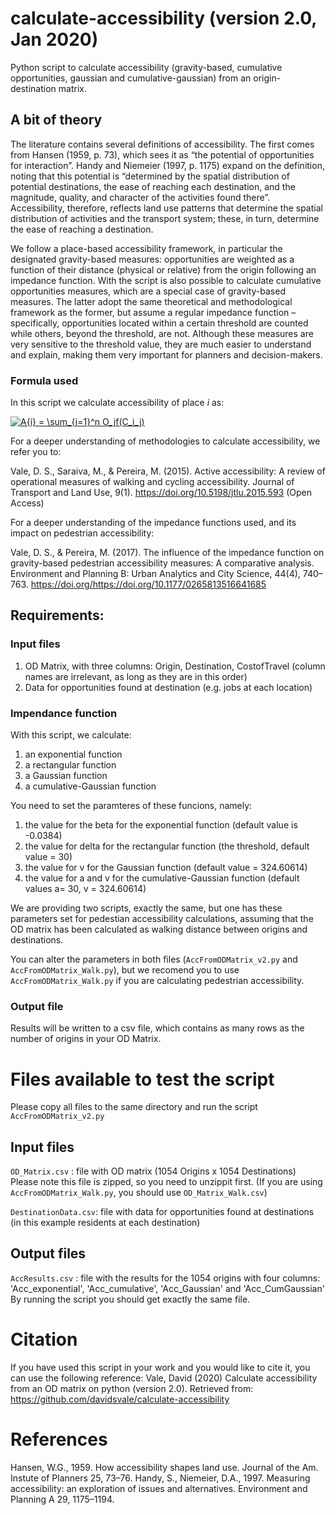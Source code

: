 # calculate-accessibility (version 2.0, Jan 2020)
Python script to calculate accessibility (gravity-based, cumulative opportunities, gaussian and cumulative-gaussian) from an origin-destination matrix.

## A bit of theory
   The literature contains several definitions of accessibility. The first comes from Hansen (1959, p. 73), which sees it as “the potential of opportunities for interaction”. Handy and Niemeier (1997, p. 1175) expand on the definition, noting that this potential is “determined by the spatial distribution of potential destinations, the ease of reaching each destination, and the magnitude, quality, and character of the activities found there”. Accessibility, therefore, reflects land use patterns that determine the spatial distribution of activities and the transport system; these, in turn, determine the ease of reaching a destination.
   
   We follow a place-based accessibility framework, in particular the designated gravity-based measures: opportunities are weighted as a function of their distance (physical or relative) from the origin following an impedance function. With the script is also possible to calculate cumulative opportunities measures, which are a special case of gravity-based measures. The latter adopt the same theoretical and methodological framework as the former, but assume a regular impedance function – specifically, opportunities located within a certain threshold are counted while others, beyond the threshold, are not. Although these measures are very sensitive to the threshold value, they are much easier to understand and explain, making them very important for planners and decision-makers.

### Formula used
In this script we calculate accessibility of place *i* as:

<a href="https://www.codecogs.com/eqnedit.php?latex=A{i}&space;=&space;\sum_{j=1}^n&space;O_jf(C_i_j)" target="_blank"><img src="https://latex.codecogs.com/gif.latex?A{i}&space;=&space;\sum_{j=1}^n&space;O_jf(C_i_j)" title="A{i} = \sum_{j=1}^n O_jf(C_i_j)" /></a>

For a deeper understanding of methodologies to calculate accessibility, we refer you to:

Vale, D. S., Saraiva, M., & Pereira, M. (2015). Active accessibility: A review of operational measures of walking and cycling accessibility. Journal of Transport and Land Use, 9(1). https://doi.org/10.5198/jtlu.2015.593 (Open Access)

For a deeper understanding of the impedance functions used, and its impact on pedestrian accessibility:

Vale, D. S., & Pereira, M. (2017). The influence of the impedance function on gravity-based pedestrian accessibility measures: A comparative analysis. Environment and Planning B: Urban Analytics and City Science, 44(4), 740–763. https://doi.org/https://doi.org/10.1177/0265813516641685


## Requirements:
### Input files
1) OD Matrix, with three columns: Origin, Destination, CostofTravel (column names are irrelevant, as long as they are in this order)
2) Data for opportunities found at destination (e.g. jobs at each location)

### Impendance function
With this script, we calculate:
1) an exponential function
2) a rectangular function
3) a Gaussian function
4) a cumulative-Gaussian function

You need to set the paramteres of these funcions, namely:
1) the value for the beta for the exponential function (default value is -0.0384)
2) the value for delta for the rectangular function (the threshold, default value = 30)
3) the value for v for the Gaussian function (default value = 324.60614)
4) the value for a and v for the cumulative-Gaussian function (default values a= 30, v = 324.60614)

We are providing two scripts, exactly the same, but one has these parameters set for pedestian accessibility calculations, assuming that the OD matrix has been calculated as walking distance between origins and destinations.

You can alter the parameters in both files (`AccFromODMatrix_v2.py` and `AccFromODMatrix_Walk.py`), but we recomend you to use `AccFromODMatrix_Walk.py` if you are calculating pedestrian accessibility.

### Output file
Results will be written to a csv file, which contains as many rows as the number of origins in your OD Matrix. 


# Files available to test the script
Please copy all files to the same directory and run the script `AccFromODMatrix_v2.py`

## Input files
`OD_Matrix.csv` : file with OD matrix (1054 Origins x 1054 Destinations)
Please note this file is zipped, so you need to unzippit first.
(If you are using `AccFromODMatrix_Walk.py`, you should use `OD_Matrix_Walk.csv`)

`DestinationData.csv`: file with data for opportunities found at destinations (in this example residents at each destination)

## Output files
`AccResults.csv` : file with the results for the 1054 origins with four columns: 'Acc_exponential', 'Acc_cumulative', 'Acc_Gaussian' and 'Acc_CumGaussian' 
By running the script you should get exactly the same file.


# Citation
If you have used this script in your work and you would like to cite it, you can use the following reference:
Vale, David (2020) Calculate accessibility from an OD matrix on python (version 2.0).  Retrieved from: https://github.com/davidsvale/calculate-accessibility

# References
Hansen, W.G., 1959. How accessibility shapes land use. Journal of the Am. Instute of Planners 25, 73–76.
Handy, S., Niemeier, D.A., 1997. Measuring accessibility: an exploration of issues and alternatives. Environment and Planning A 29, 1175–1194.

